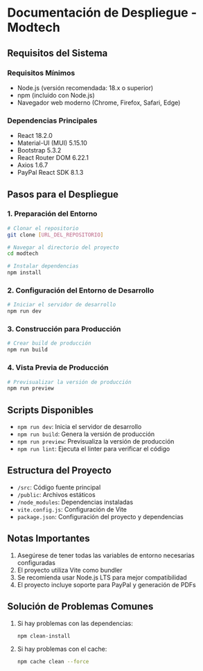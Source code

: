 

# Documentación de Despliegue - Modtech

## Requisitos del Sistema

### Requisitos Mínimos
- Node.js (versión recomendada: 18.x o superior)
- npm (incluido con Node.js)
- Navegador web moderno (Chrome, Firefox, Safari, Edge)

### Dependencias Principales
- React 18.2.0
- Material-UI (MUI) 5.15.10
- Bootstrap 5.3.2
- React Router DOM 6.22.1
- Axios 1.6.7
- PayPal React SDK 8.1.3

## Pasos para el Despliegue

### 1. Preparación del Entorno
```bash
# Clonar el repositorio
git clone [URL_DEL_REPOSITORIO]

# Navegar al directorio del proyecto
cd modtech

# Instalar dependencias
npm install
```

### 2. Configuración del Entorno de Desarrollo
```bash
# Iniciar el servidor de desarrollo
npm run dev
```

### 3. Construcción para Producción
```bash
# Crear build de producción
npm run build
```

### 4. Vista Previa de Producción
```bash
# Previsualizar la versión de producción
npm run preview
```

## Scripts Disponibles
- `npm run dev`: Inicia el servidor de desarrollo
- `npm run build`: Genera la versión de producción
- `npm run preview`: Previsualiza la versión de producción
- `npm run lint`: Ejecuta el linter para verificar el código

## Estructura del Proyecto
- `/src`: Código fuente principal
- `/public`: Archivos estáticos
- `/node_modules`: Dependencias instaladas
- `vite.config.js`: Configuración de Vite
- `package.json`: Configuración del proyecto y dependencias

## Notas Importantes
1. Asegúrese de tener todas las variables de entorno necesarias configuradas
2. El proyecto utiliza Vite como bundler
3. Se recomienda usar Node.js LTS para mejor compatibilidad
4. El proyecto incluye soporte para PayPal y generación de PDFs

## Solución de Problemas Comunes
1. Si hay problemas con las dependencias:
   ```bash
   npm clean-install
   ```
2. Si hay problemas con el cache:
   ```bash
   npm cache clean --force
   ```
